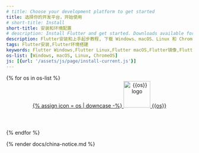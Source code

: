 ```yaml
---
# title: Choose your development platform to get started
title: 选择你的开发平台，开始使用
# short-title: Install
short-title: 安装和环境配置
# description: Install Flutter and get started. Downloads available for Windows, macOS, Linux, and ChromeOS operating systems.
description: Flutter安装和上手起步教程, 下载 Windows、macOS、Linux 和 ChromeOS 系统的 Flutter SDK。
tags: Flutter安装,Flutter环境搭建
keywords: Flutter Windows,Flutter Linux,Flutter macOS,Flutter镜像,Flutter使用教程
os-list: [Windows, macOS, Linux, ChromeOS]
js: [{url: '/assets/js/page/install-current.js'}]
---
```


<div class="card-deck mb-8">
{% for os in os-list %}
  <a class="card" id="install-{{os | remove: ' ' | downcase}}" href="/get-started/install/{{os | remove: ' ' | downcase}}">
    <div class="card-body">
      <header class="card-title text-center m-0">
        <span class="d-block h1">
          {% assign icon = os | downcase -%}
            <img src="/assets/images/docs/brand-svg/{{icon}}.svg" width="72" height="72" aria-hidden="true" alt="{{os}} logo"> 
        </span>
        <span class="text-muted text-nowrap">{{os}}</span>
      </header>
    </div>
  </a>
{% endfor %}
</div>

{% render docs/china-notice.md %}
